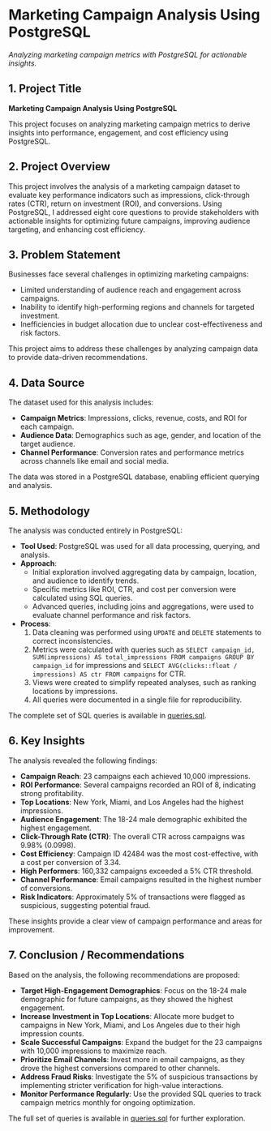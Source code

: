 # Marketing Campaign Analysis Using PostgreSQL
 
*Analyzing marketing campaign metrics with PostgreSQL for actionable insights.*

## 1. Project Title  
**Marketing Campaign Analysis Using PostgreSQL**

This project focuses on analyzing marketing campaign metrics to derive insights into performance, engagement, and cost efficiency using PostgreSQL.

## 2. Project Overview  
This project involves the analysis of a marketing campaign dataset to evaluate key performance indicators such as impressions, click-through rates (CTR), return on investment (ROI), and conversions. Using PostgreSQL, I addressed eight core questions to provide stakeholders with actionable insights for optimizing future campaigns, improving audience targeting, and enhancing cost efficiency.

## 3. Problem Statement  
Businesses face several challenges in optimizing marketing campaigns:  
- Limited understanding of audience reach and engagement across campaigns.  
- Inability to identify high-performing regions and channels for targeted investment.  
- Inefficiencies in budget allocation due to unclear cost-effectiveness and risk factors.  

This project aims to address these challenges by analyzing campaign data to provide data-driven recommendations.

## 4. Data Source  
The dataset used for this analysis includes:  
- **Campaign Metrics**: Impressions, clicks, revenue, costs, and ROI for each campaign.  
- **Audience Data**: Demographics such as age, gender, and location of the target audience.  
- **Channel Performance**: Conversion rates and performance metrics across channels like email and social media.  

The data was stored in a PostgreSQL database, enabling efficient querying and analysis.

## 5. Methodology  
The analysis was conducted entirely in PostgreSQL:  
- **Tool Used**: PostgreSQL was used for all data processing, querying, and analysis.  
- **Approach**:  
  - Initial exploration involved aggregating data by campaign, location, and audience to identify trends.  
  - Specific metrics like ROI, CTR, and cost per conversion were calculated using SQL queries.  
  - Advanced queries, including joins and aggregations, were used to evaluate channel performance and risk factors.  
- **Process**:  
  1. Data cleaning was performed using `UPDATE` and `DELETE` statements to correct inconsistencies.  
  2. Metrics were calculated with queries such as `SELECT campaign_id, SUM(impressions) AS total_impressions FROM campaigns GROUP BY campaign_id` for impressions and `SELECT AVG(clicks::float / impressions) AS ctr FROM campaigns` for CTR.  
  3. Views were created to simplify repeated analyses, such as ranking locations by impressions.  
  4. All queries were documented in a single file for reproducibility.  

The complete set of SQL queries is available in [queries.sql](queries.sql).

## 6. Key Insights  
The analysis revealed the following findings:  
- **Campaign Reach**: 23 campaigns each achieved 10,000 impressions.  
- **ROI Performance**: Several campaigns recorded an ROI of 8, indicating strong profitability.  
- **Top Locations**: New York, Miami, and Los Angeles had the highest impressions.  
- **Audience Engagement**: The 18-24 male demographic exhibited the highest engagement.  
- **Click-Through Rate (CTR)**: The overall CTR across campaigns was 9.98% (0.0998).  
- **Cost Efficiency**: Campaign ID 42484 was the most cost-effective, with a cost per conversion of 3.34.  
- **High Performers**: 160,332 campaigns exceeded a 5% CTR threshold.  
- **Channel Performance**: Email campaigns resulted in the highest number of conversions.  
- **Risk Indicators**: Approximately 5% of transactions were flagged as suspicious, suggesting potential fraud.  

These insights provide a clear view of campaign performance and areas for improvement.

## 7. Conclusion / Recommendations  
Based on the analysis, the following recommendations are proposed:  
- **Target High-Engagement Demographics**: Focus on the 18-24 male demographic for future campaigns, as they showed the highest engagement.  
- **Increase Investment in Top Locations**: Allocate more budget to campaigns in New York, Miami, and Los Angeles due to their high impression counts.  
- **Scale Successful Campaigns**: Expand the budget for the 23 campaigns with 10,000 impressions to maximize reach.  
- **Prioritize Email Channels**: Invest more in email campaigns, as they drove the highest conversions compared to other channels.  
- **Address Fraud Risks**: Investigate the 5% of suspicious transactions by implementing stricter verification for high-value interactions.  
- **Monitor Performance Regularly**: Use the provided SQL queries to track campaign metrics monthly for ongoing optimization.  

The full set of queries is available in [queries.sql](queries.sql) for further exploration.
